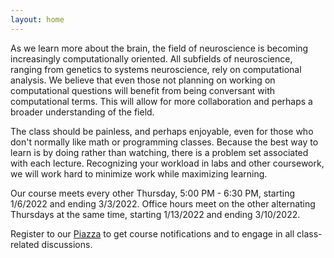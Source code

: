 ```yaml
---
layout: home
---
```

As we learn more about the brain, the field of neuroscience is becoming increasingly computationally oriented. All subfields of neuroscience, ranging from genetics to systems neuroscience, rely on computational analysis.  We believe that even those not planning on working on computational questions will benefit from being conversant with computational terms. This will allow for more collaboration and perhaps a broader understanding of the field.

The class should be painless, and perhaps enjoyable, even for those who don't normally like math or programming classes. Because the best way to learn is by doing rather than watching, there is a problem set associated with each lecture. Recognizing your workload in labs and other coursework, we will work hard to minimize work while maximizing learning.

Our course meets every other Thursday, 5:00 PM - 6:30 PM, starting 1/6/2022 and ending 3/3/2022. Office hours meet on the other alternating Thursdays at the same time, starting 1/13/2022 and ending 3/10/2022.

Register to our [Piazza](https://piazza.com/stanford/winter2022/nepr209) to get course notifications and to engage in all class-related discussions.